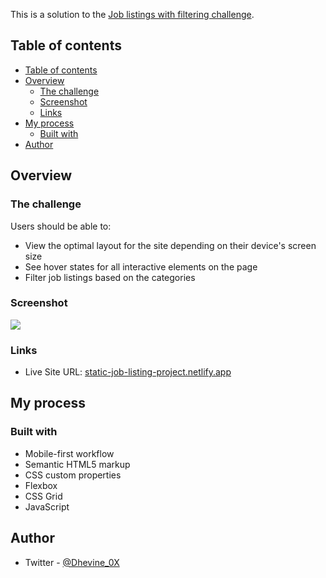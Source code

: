 
This is a solution to the [Job listings with filtering challenge](https://www.frontendmentor.io/challenges/job-listings-with-filtering-ivstIPCt).

## Table of contents

- [Table of contents](#table-of-contents)
- [Overview](#overview)
  - [The challenge](#the-challenge)
  - [Screenshot](#screenshot)
  - [Links](#links)
- [My process](#my-process)
  - [Built with](#built-with)
- [Author](#author)

## Overview

### The challenge

Users should be able to:

- View the optimal layout for the site depending on their device's screen size
- See hover states for all interactive elements on the page
- Filter job listings based on the categories

### Screenshot

![](./screenshot.jpg)

### Links

- Live Site URL: [static-job-listing-project.netlify.app](https://static-job-listing-project.netlify.app)

## My process

### Built with

- Mobile-first workflow
- Semantic HTML5 markup
- CSS custom properties
- Flexbox
- CSS Grid
- JavaScript


## Author

- Twitter - [@Dhevine_0X](https://www.twitter.com/Dhevine_0X)
